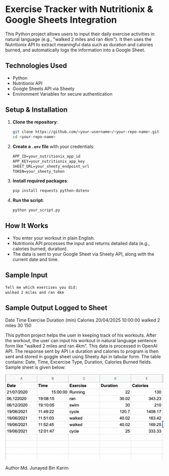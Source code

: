 
#  Exercise Tracker with Nutritionix & Google Sheets Integration

This Python project allows users to input their daily exercise activities in natural language (e.g., "walked 2 miles and ran 4km"). It then uses the Nutritionix API to extract meaningful data such as duration and calories burned, and automatically logs the information into a Google Sheet.

##  Technologies Used

- Python 
- Nutritionix API 
- Google Sheets API via Sheety 
- Environment Variables for secure authentication 

##  Setup & Installation

1. **Clone the repository**:
    ```bash
    git clone https://github.com/<your-username>/<your-repo-name>.git
    cd <your-repo-name>
    ```

2. **Create a `.env` file** with your credentials:
    ```env
    APP_ID=your_nutritionix_app_id
    APP_KEY=your_nutritionix_app_key
    SHEET_URL=your_sheety_endpoint_url
    TOKEN=your_sheety_token
    ```

3. **Install required packages**:
    ```bash
    pip install requests python-dotenv
    ```

4. **Run the script**:
    ```bash
    python your_script.py
    ```

## How It Works

- You enter your workout in plain English.
- Nutritionix API processes the input and returns detailed data (e.g., calories burned, duration).
- The data is sent to your Google Sheet via Sheety API, along with the current date and time.

##  Sample Input

```plaintext
Tell me which exercises you did: 
walked 2 miles and ran 4km
```
## Sample Output Logged to Sheet

Date	Time	Exercise	Duration (min)	Calories
20/04/2025	10:00:00	walked 2 miles	30	150


This python project helps the user in keeping track of his workouts.
After the workout, the user can input his workout in natural language sentence form like "walked 2 miles and ran 4km". 
This data is processed in OpenAI API. The response sent by API i.e duration and calories to program is then sent and stored in goggle sheet using Sheety Api in tabular form.
The table contains: Date, Time, Excercise Type, Duration, Calories Burned fields. Sample sheet is given below:

![alt text](https://github.com/shubham101096/fitness-tracker/blob/master/fitness-tracker-screenshot.png?raw=true)

Author
Md. Junayed Bin Karim

